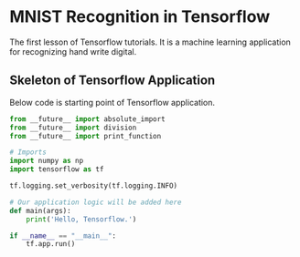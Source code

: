 # MNIST Recognition in Tensorflow

The first lesson of Tensorflow tutorials. It is a machine learning application for recognizing hand write digital.

## Skeleton of Tensorflow Application 

Below code is starting point of Tensorflow application.

``` python
from __future__ import absolute_import
from __future__ import division
from __future__ import print_function

# Imports
import numpy as np
import tensorflow as tf

tf.logging.set_verbosity(tf.logging.INFO)

# Our application logic will be added here
def main(args):
	print('Hello, Tensorflow.')

if __name__ == "__main__":
	tf.app.run()
```
